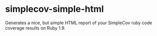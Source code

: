 simplecov-simple-html
=====================

Generates a nice, but simple HTML report of your SimpleCov ruby code coverage results on Ruby 1.9.
